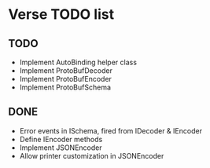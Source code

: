Verse TODO list
===============

TODO
----

- Implement AutoBinding helper class
- Implement ProtoBufDecoder
- Implement ProtoBufEncoder
- Implement ProtoBufSchema

DONE
----

- Error events in ISchema, fired from IDecoder & IEncoder
- Define IEncoder methods
- Implement JSONEncoder
- Allow printer customization in JSONEncoder
